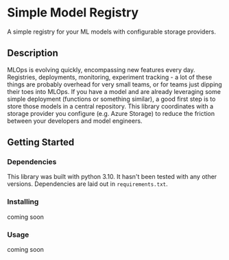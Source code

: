 # Simple Model Registry

A simple registry for your ML models with configurable storage providers. 

## Description

MLOps is evolving quickly, encompassing new features every day. Registries, deployments, monitoring, experiment tracking - a lot of these things are probably overhead for very small teams, or for teams just dipping their toes into MLOps. If you have a model and are already leveraging some simple deployment (functions or something similar), a good first step is to store those models in a central repository. This library coordinates with a storage provider you configure (e.g. Azure Storage) to reduce the friction between your developers and model engineers.

## Getting Started

### Dependencies

This library was built with python 3.10. It hasn't been tested with any other versions. Dependencies are laid out in `requirements.txt`.

### Installing

coming soon

### Usage 

coming soon